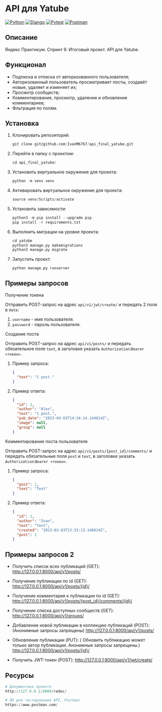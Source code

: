 # API для Yatube

[![Python](https://img.shields.io/badge/-Python-464641?style=flat-square&logo=Python)](https://www.python.org/)
[![Django](https://img.shields.io/badge/Django-464646?style=flat-square&logo=django)](https://www.djangoproject.com/)
[![Pytest](https://img.shields.io/badge/Pytest-464646?style=flat-square&logo=pytest)](https://docs.pytest.org/en/6.2.x/)
[![Postman](https://img.shields.io/badge/Postman-464646?style=flat-square&logo=postman)](https://www.postman.com/)

## Описание

Яндекс Практикум. Спринт 9. Итоговый проект. API для Yatube.

## Функционал

- Подписка и отписка от авторизованного пользователя;
- Авторизованный пользователь просматривает посты, создавёт новые, удаляет и изменяет их;
- Просмотр сообществ;
- Комментирование, просмотр, удаление и обновление комментариев;
- Фльтрация по полям.

## Установка

1. Клонировать репозиторий:

   ```python
   git clone git@github.com:IvanM6767/api_final_yatube.git
   ```

2. Перейти в папку с проектом:

   ```python
   cd api_final_yatube/
   ```

3. Установить виртуальное окружение для проекта:

   ```python
   python -m venv venv
   ```

4. Активировать виртуальное окружение для проекта:

   ```python
   source venv/Scripts/activate
   ```

5. Установить зависимости:

   ```python
   python3 -m pip install --upgrade pip
   pip install -r requirements.txt
   ```

6. Выполнить миграции на уровне проекта:

   ```python
   cd yatube
   python3 manage.py makemigrations
   python3 manage.py migrate
   ```

7. Запустить проект:

   `python manage.py runserver`

## Примеры запросов

Получение токена

Отправить POST-запрос на адрес `api/v1/jwt/create/` и передать 2 поля в `data`:

1. `username` - имя пользователя.
2. `password` - пароль пользователя.

Создание поста

Отправить POST-запрос на адрес `api/v1/posts/` и передать обязательное поле `text`, в заголовке указать `Authorization`:`Bearer <токен>`.

1. Пример запроса:

   ```json
   {
     "text": "1 post."
   }
   ```

2. Пример ответа:

   ```json
   {
     "id": 2,
     "author": "Alex",
     "text": "1 post.",
     "pub_date": "2023-04-03T14:34:14.144814Z",
     "image": null,
     "group": null
   }
   ```

Комментирование поста пользователя

Отправить POST-запрос на адрес `api/v1/posts/{post_id}/comments/` и передать обязательные поля `post` и `text`, в заголовке указать `Authorization`:`Bearer <токен>`.

1. Пример запроса:

   ```json
   {
     "post": 1,
     "text": "Text"
   }
   ```

2. Пример ответа:

   ```json
   {
     "id": 1,
     "author": "Ivan",
     "text": "Теxt",
     "created": "2023-03-03T13:33:13.148814Z",
     "post": 1
   }
   ```

## Примеры запросов 2
- Получить список всех публикаций (GET): http://127.0.0.1:8000/api/v1/posts/

- Получение публикации по id (GET): http://127.0.0.1:8000/api/v1/posts/{id}/

- Получение комментария к публикации по id (GET): http://127.0.0.1:8000/api/v1/posts/{post_id}/comments/{id}/

- Получение списка доступных сообществ (GET): http://127.0.0.1:8000/api/v1/groups/

- Добавление новой публикации в коллекцию публикаций (POST): (Анонимные запросы запрещены) http://127.0.0.1:8000/api/v1/posts/

- Обновление публикации (PUT): ( Обновить публикацию может только автор публикации. Анонимные запросы запрещены.) http://127.0.0.1:8000/api/v1/posts/{id}/

- Получить JWT-токен (POST): http://127.0.0.1:8000/api/v1/jwt/create/

## Ресурсы

```python
# Документаия проекта
http://127.0.0.1:8000/redoc/
```

```python
# ПО для тестирования API, Postman
https://www.postman.com/
```